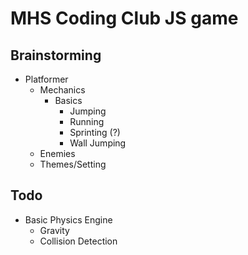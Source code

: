 # <h1> MHS Coding Club JS game </h1>

## Brainstorming
* Platformer
  * Mechanics
    * Basics
      * Jumping
      * Running
      * Sprinting (?)
      * Wall Jumping
  * Enemies
  * Themes/Setting

## Todo
* Basic Physics Engine
  * Gravity
  * Collision Detection
